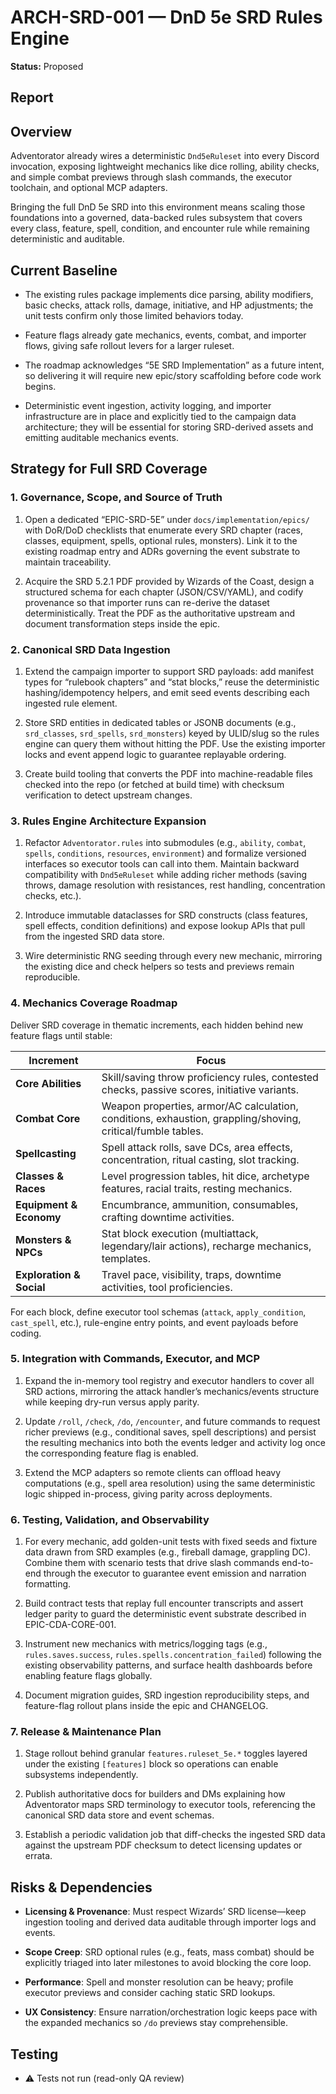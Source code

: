# ARCH-SRD-001 — DnD 5e SRD Rules Engine

**Status:** Proposed

## Report
## Overview
Adventorator already wires a deterministic `Dnd5eRuleset` into every Discord invocation, exposing lightweight mechanics like dice rolling, ability checks, and simple combat previews through slash commands, the executor toolchain, and optional MCP adapters.






Bringing the full DnD 5e SRD into this environment means scaling those foundations into a governed, data-backed rules subsystem that covers every class, feature, spell, condition, and encounter rule while remaining deterministic and auditable.

## Current Baseline
- The existing rules package implements dice parsing, ability modifiers, basic checks, attack rolls, damage, initiative, and HP adjustments; the unit tests confirm only those limited behaviors today.





- Feature flags already gate mechanics, events, combat, and importer flows, giving safe rollout levers for a larger ruleset.


- The roadmap acknowledges “5E SRD Implementation” as a future intent, so delivering it will require new epic/story scaffolding before code work begins.


- Deterministic event ingestion, activity logging, and importer infrastructure are in place and explicitly tied to the campaign data architecture; they will be essential for storing SRD-derived assets and emitting auditable mechanics events.




## Strategy for Full SRD Coverage

### 1. Governance, Scope, and Source of Truth
1. Open a dedicated “EPIC-SRD-5E” under `docs/implementation/epics/` with DoR/DoD checklists that enumerate every SRD chapter (races, classes, equipment, spells, optional rules, monsters). Link it to the existing roadmap entry and ADRs governing the event substrate to maintain traceability.



2. Acquire the SRD 5.2.1 PDF provided by Wizards of the Coast, design a structured schema for each chapter (JSON/CSV/YAML), and codify provenance so that importer runs can re-derive the dataset deterministically. Treat the PDF as the authoritative upstream and document transformation steps inside the epic.

### 2. Canonical SRD Data Ingestion
1. Extend the campaign importer to support SRD payloads: add manifest types for “rulebook chapters” and “stat blocks,” reuse the deterministic hashing/idempotency helpers, and emit seed events describing each ingested rule element.


2. Store SRD entities in dedicated tables or JSONB documents (e.g., `srd_classes`, `srd_spells`, `srd_monsters`) keyed by ULID/slug so the rules engine can query them without hitting the PDF. Use the existing importer locks and event append logic to guarantee replayable ordering.


3. Create build tooling that converts the PDF into machine-readable files checked into the repo (or fetched at build time) with checksum verification to detect upstream changes.

### 3. Rules Engine Architecture Expansion
1. Refactor `Adventorator.rules` into submodules (e.g., `ability`, `combat`, `spells`, `conditions`, `resources`, `environment`) and formalize versioned interfaces so executor tools can call into them. Maintain backward compatibility with `Dnd5eRuleset` while adding richer methods (saving throws, damage resolution with resistances, rest handling, concentration checks, etc.).


2. Introduce immutable dataclasses for SRD constructs (class features, spell effects, condition definitions) and expose lookup APIs that pull from the ingested SRD data store.
3. Wire deterministic RNG seeding through every new mechanic, mirroring the existing dice and check helpers so tests and previews remain reproducible.



### 4. Mechanics Coverage Roadmap
Deliver SRD coverage in thematic increments, each hidden behind new feature flags until stable:

| Increment | Focus |
|-----------|-------|
| **Core Abilities** | Skill/saving throw proficiency rules, contested checks, passive scores, initiative variants. |
| **Combat Core** | Weapon properties, armor/AC calculation, conditions, exhaustion, grappling/shoving, critical/fumble tables. |
| **Spellcasting** | Spell attack rolls, save DCs, area effects, concentration, ritual casting, slot tracking. |
| **Classes & Races** | Level progression tables, hit dice, archetype features, racial traits, resting mechanics. |
| **Equipment & Economy** | Encumbrance, ammunition, consumables, crafting downtime activities. |
| **Monsters & NPCs** | Stat block execution (multiattack, legendary/lair actions), recharge mechanics, templates. |
| **Exploration & Social** | Travel pace, visibility, traps, downtime activities, tool proficiencies. |

For each block, define executor tool schemas (`attack`, `apply_condition`, `cast_spell`, etc.), rule-engine entry points, and event payloads before coding.

### 5. Integration with Commands, Executor, and MCP
1. Expand the in-memory tool registry and executor handlers to cover all SRD actions, mirroring the attack handler’s mechanics/events structure while keeping dry-run versus apply parity.



2. Update `/roll`, `/check`, `/do`, `/encounter`, and future commands to request richer previews (e.g., conditional saves, spell descriptions) and persist the resulting mechanics into both the events ledger and activity log once the corresponding feature flag is enabled.



3. Extend the MCP adapters so remote clients can offload heavy computations (e.g., spell area resolution) using the same deterministic logic shipped in-process, giving parity across deployments.



### 6. Testing, Validation, and Observability
1. For every mechanic, add golden-unit tests with fixed seeds and fixture data drawn from SRD examples (e.g., fireball damage, grappling DC). Combine them with scenario tests that drive slash commands end-to-end through the executor to guarantee event emission and narration formatting.



2. Build contract tests that replay full encounter transcripts and assert ledger parity to guard the deterministic event substrate described in EPIC-CDA-CORE-001.



3. Instrument new mechanics with metrics/logging tags (e.g., `rules.saves.success`, `rules.spells.concentration_failed`) following the existing observability patterns, and surface health dashboards before enabling feature flags globally.
4. Document migration guides, SRD ingestion reproducibility steps, and feature-flag rollout plans inside the epic and CHANGELOG.

### 7. Release & Maintenance Plan
1. Stage rollout behind granular `features.ruleset_5e.*` toggles layered under the existing `[features]` block so operations can enable subsystems independently.



2. Publish authoritative docs for builders and DMs explaining how Adventorator maps SRD terminology to executor tools, referencing the canonical SRD data store and event schemas.
3. Establish a periodic validation job that diff-checks the ingested SRD data against the upstream PDF checksum to detect licensing updates or errata.

## Risks & Dependencies
- **Licensing & Provenance**: Must respect Wizards’ SRD license—keep ingestion tooling and derived data auditable through importer logs and events.


- **Scope Creep**: SRD optional rules (e.g., feats, mass combat) should be explicitly triaged into later milestones to avoid blocking the core loop.
- **Performance**: Spell and monster resolution can be heavy; profile executor previews and consider caching static SRD lookups.
- **UX Consistency**: Ensure narration/orchestration logic keeps pace with the expanded mechanics so `/do` previews stay comprehensible.

## Testing
- ⚠️ Tests not run (read-only QA review)
